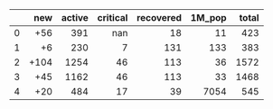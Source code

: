 |    |   new |   active |   critical |   recovered |   1M_pop |   total |
|---:|------:|---------:|-----------:|------------:|---------:|--------:|
|  0 |   +56 |      391 |        nan |          18 |       11 |     423 |
|  1 |    +6 |      230 |          7 |         131 |      133 |     383 |
|  2 |  +104 |     1254 |         46 |         113 |       36 |    1572 |
|  3 |   +45 |     1162 |         46 |         113 |       33 |    1468 |
|  4 |   +20 |      484 |         17 |          39 |     7054 |     545 |